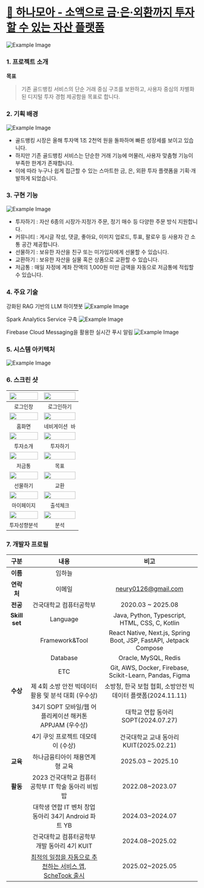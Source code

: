 # [💚 하나모아 - 소액으로 금·은·외환까지 투자할 수 있는 자산 플랫폼](https://www.hanamoa.co.kr/home)

![Example Image](./이미지/img01.svg)

### 1. 프로젝트 소개

**목표**

> 기존 골드뱅킹 서비스의 단순 거래 중심 구조를 보완하고, 사용자 중심의 차별화된 디지털 투자 경험 제공함을 목표로 합니다.

### 2. 기획 배경

![Example Image](./이미지/img02.png)

-   골드뱅킹 시장은 올해 투자액 1조 2천억 원을 돌파하며 빠른 성장세를 보이고 있습니다.
-   하지만 기존 골드뱅킹 서비스는 단순한 거래 기능에 머물러, 사용자 맞춤형 기능이 부족한 한계가 존재합니다.
-   이에 따라 누구나 쉽게 접근할 수 있는 스마트한 금, 은, 외환 투자 플랫폼을 기획·개발하게 되었습니다.

### 3. 구현 기능

![Example Image](./이미지/img03.png)

-   투자하기 : 자산 6종의 시장가·지정가 주문, 정기 매수 등 다양한 주문 방식 지원합니다.
-   커뮤니티 : 게시글 작성, 댓글, 좋아요, 이미지 업로드, 투표, 팔로우 등 사용자 간 소통 공간 제공합니다.
-   선물하기 : 보유한 자산을 친구 또는 미가입자에게 선물할 수 있습니다.
-   교환하기 : 보유한 자산을 실물 혹은 상품으로 교환할 수 있습니다.
-   저금통 : 매일 자정에 계좌 잔액의 1,000원 미만 금액을 자동으로 저금통에 적립할 수 있습니다.

### 4. 주요 기술

강화된 RAG 기반의 LLM 하이챗봇
    ![Example Image](./이미지/img04.png)

Spark Analytics Service 구축
    ![Example Image](./이미지/img05.png)

Firebase Cloud Messaging을 활용한 실시간 푸시 알림
    ![Example Image](./이미지/img08.png)

### 5. 시스템 아키텍처

![Example Image](./이미지/img09.png)

### 6. 스크린 샷

| <img width="100%" src="./이미지/video01.gif"/> | <img width="100%" src="./이미지/video02.gif"/> |
|:-------------------------:|:-------------------------:|
|         `로그인창`         |        `로그인하기`         |
| <img width="100%" src="./이미지/video03.gif"/> | <img width="100%" src="./이미지/video04.gif"/> |
|         `홈화면`         |        `네비게이션 바`         |
| <img width="100%" src="./이미지/video05.gif"/> | <img width="100%" src="./이미지/video06.gif"/> |
|         `투자소개`         |        `투자하기`         |
| <img width="100%" src="./이미지/video07.gif"/> | <img width="100%" src="./이미지/video08.gif"/> |
|         `저금통`         |        `목표`         |
| <img width="100%" src="./이미지/video09.gif"/> | <img width="100%" src="./이미지/video10.gif"/> |
|         `선물하기`         |        `교환`         |
| <img width="100%" src="./이미지/video11.gif"/> | <img width="100%" src="./이미지/video12.gif"/> |
|         `마이페이지`         |        `출석체크`         |
| <img width="100%" src="./이미지/video13.gif"/> | <img width="100%" src="./이미지/video14.gif"/> |
|         `투자성향분석`         |        `분석`         |

### 7. 개발자 프로필  
|구분|내용|비고|
|:--:|:--:|:--:|
**이름**|임하늘||
**연락처**|이메일|neury0126@gmail.com|
**전공**|건국대학교 컴퓨터공학부|2020.03 ~ 2025.08|
**Skill set**|Language|Java, Python, Typescript, HTML, CSS, C, Kotlin
||Framework&Tool|React Native, Next.js, Spring Boot, JSP, FastAPI, Jetpack Compose|
||Database|Oracle, MySQL, Redis|
||ETC|Git, AWS, Docker, Firebase, Scikit-Learn, Pandas, Figma|
|**수상**|제 4회 소방 안전 빅데이터 활용 및 분석 대회 (우수상)|소방청, 한국 보험 협회, 소방안전 빅데이터 플랫폼(2024.11.11)|
||34기 SOPT 모바일/웹 어플리케이션 해커톤 APPJAM (우수상)|대학교 연합 동아리 SOPT(2024.07.27)|
||4기 쿠잇 프로젝트 데모데이 (수상)|건국대학교 교내 동아리 KUIT(2025.02.21)|
|**교육**|하나금융티아이 채용연계형 교육|2025.03 ~ 2025.10|
|**활동**|2023 건국대학교 컴퓨터공학부 IT 학술 동아리 비빔밥|2022.08~2023.07|
||대학생 연합 IT 벤처 창업 동아리 34기 Android 파트 YB|2024.03~2024.07|
||건국대학교 컴퓨터공학부 개발 동아리 4기 KUIT|2024.08~2025.02|
||[최적의 일정을 자동으로 추천하는 서비스 앱, ScheTook 출시](https://play.google.com/store/apps/details?id=com.sopt.noostak)|2025.02~2025.05|
